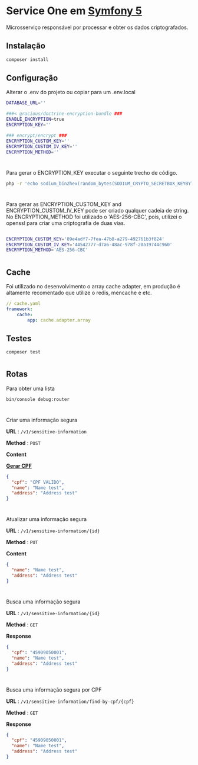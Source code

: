 Service One em [Symfony 5](https://symfony.com/doc/current/setup.html)
=================

Microsserviço responsável por processar e obter os dados criptografados.

Instalação
----------

```bash
composer install
```

Configuração
------------
Alterar o .env do projeto ou copiar para um .env.local
```bash
DATABASE_URL=''

###< gracious/doctrine-encryption-bundle ###
ENABLE_ENCRYPTION=true
ENCRYPTION_KEY=''

### encrypt/encrypt ###
ENCRYPTION_CUSTOM_KEY=''
ENCRYPTION_CUSTOM_IV_KEY=''
ENCRYPTION_METHOD=''

```
#
Para gerar o ENCRYPTION_KEY executar o seguinte trecho de código.
```bash
php -r 'echo sodium_bin2hex(random_bytes(SODIUM_CRYPTO_SECRETBOX_KEYBYTES));'
```
#
Para gerar as ENCRYPTION_CUSTOM_KEY and ENCRYPTION_CUSTOM_IV_KEY pode ser criado qualquer 
cadeia de string. No ENCRYPTION_METHOD foi utilizado o 'AES-256-CBC', pois, utilizei o openssl para criar
uma criptografia de duas vias.
```bash

ENCRYPTION_CUSTOM_KEY='89e4adf7-7fea-47b8-a279-492761b3f824'
ENCRYPTION_CUSTOM_IV_KEY='44542777-d7a6-48ac-978f-20a19744c960'
ENCRYPTION_METHOD='AES-256-CBC'
```
#

Cache
-----
Foi utilizado no desenvolvimento o array cache adapter, em produção é altamente recomentado que utilize o
redis, mencache e etc.

```yaml
// cache.yaml
framework:
    cache:
        app: cache.adapter.array
```


Testes
------

```bash
composer test
```

#
Rotas
-----
Para obter uma lista
```bash
bin/console debug:router
```

#
Criar uma informação segura

**URL** : `/v1/sensitive-information`

**Method** : `POST`

**Content**

[**Gerar CPF**](https://www.4devs.com.br/gerador_de_cpf)
```json
{
  "cpf": "CPF VALIDO",
  "name": "Name test",
  "address": "Address test" 
}
```

#
Atualizar uma informação segura

**URL** : `/v1/sensitive-information/{id}`

**Method** : `PUT`

**Content**

```json
{
  "name": "Name test",
  "address": "Address test" 
}
```

#
Busca uma informação segura

**URL** : `/v1/sensitive-information/{id}`

**Method** : `GET`

**Response**

```json
{
  "cpf": "45909050001",
  "name": "Name test",
  "address": "Address test" 
}
```

#
Busca uma informação segura por CPF

**URL** : `/v1/sensitive-information/find-by-cpf/{cpf}`

**Method** : `GET`

**Response**

```json
{
  "cpf": "45909050001",
  "name": "Name test",
  "address": "Address test" 
}
```
